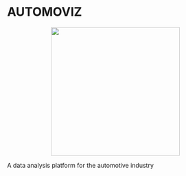 # AUTOMOVIZ
<p align="center">
  <img 
    width="300"
    height="300"
    src="![image](https://user-images.githubusercontent.com/76656963/169407399-2ceabd91-2e6e-4be0-9dc7-396fe6da77bc.png)
"
  >
</p>
A data analysis platform for the automotive industry
